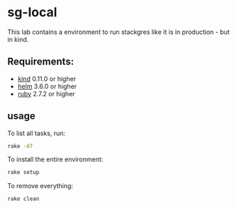 # sg-local

This lab contains a environment to run stackgres like it is in production - but in kind.

## Requirements:

* [kind](https://kind.sigs.k8s.io/#installation-and-usage) 0.11.0 or higher
* [helm](https://helm.sh/docs/intro/install/) 3.6.0 or higher
* [ruby](https://www.ruby-lang.org/en/documentation/installation/) 2.7.2 or higher

## usage

To list all tasks, run:

```bash
rake -AT
```

To install the entire environment:

```bash
rake setup
```


To remove everything:

```bash
rake clean
```